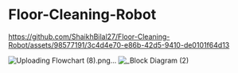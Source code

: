 # Floor-Cleaning-Robot

https://github.com/ShaikhBilal27/Floor-Cleaning-Robot/assets/98577191/3c4d4e70-e86b-42d5-9410-de0101f64d13

![Uploading Flowchart (8).png…]()
![_Block Diagram (2)](https://github.com/ShaikhBilal27/Floor-Cleaning-Robot/assets/98577191/676f198b-96c0-4ace-98be-e907858264b7)
